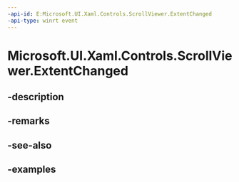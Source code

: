 ```yaml
---
-api-id: E:Microsoft.UI.Xaml.Controls.ScrollViewer.ExtentChanged
-api-type: winrt event
---
```


# Microsoft.UI.Xaml.Controls.ScrollViewer.ExtentChanged

<!--
public event Windows.Foundation.TypedEventHandler<Microsoft.UI.Xaml.Controls.ScrollViewer,object> ExtentChanged;
-->


## -description

## -remarks

## -see-also

## -examples


